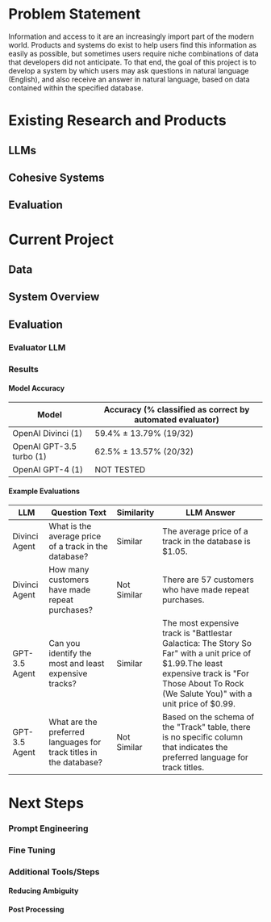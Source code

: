 # Problem Statement
Information and access to it are an increasingly import part of the modern world. Products and systems do exist to help users find this information as easily as possible, but sometimes users require niche combinations of data that developers did not anticipate. To that end, the goal of this project is to develop a system by which users may ask questions in natural language (English), and also receive an answer in natural language, based on data contained within the specified database.

# Existing Research and Products
<!-- TODO: include brief intro for this section -->

## LLMs
<!-- TODO: This can be info about tuned models (SQLCoder/StarCoder from Defog) and possibly brief intro about general models like GPT-->

## Cohesive Systems
<!-- TODO: Be sure to touch on what LangChain's existing sql_database agent does -->
<!-- TODO: Research other similar systems -->

## Evaluation
<!-- TODO: [defog-ai/sql-eval](https://github.com/defog-ai/sql-eval) -->
<!-- TODO: Look into [salesforce/WikiSQL](https://github.com/salesforce/WikiSQL) -->

# Current Project
<!-- TODO: Include brief intro for this section -->

## Data
<!-- TODO: Quick writeup on the Chinook database (where to find it, what it contains, etc.) -->

## System Overview
<!-- TODO: Write about Divinci, GPT-3.5, and GPT-4 (once I get to it) -->
<!-- TODO: Add info about langchain sql agent -->
<!-- TODO: For Langchain, try to discuss what the sql agent already does -->

## Evaluation
<!-- TODO: Add intro about concept behind this -->

### Evaluator LLM
<!-- TODO: Talk about differences in performance -->
<!-- TODO: Possibly include a table here -->
<!-- TODO: Note that accuracy is relatively low, but enough for comparison -->
<!-- TODO: Could improve accuracy with a bit of prompt engineering on the evaluator -->

### Results

#### Model Accuracy
<!-- Accuracy is based on 32 question dataset -->
| Model                     | Accuracy (% classified as correct by automated evaluator) | 
| ------------------------- | ------------- |
| OpenAI Divinci (1)        | 59.4% ± 13.79% (19/32) |
| OpenAI GPT-3.5 turbo (1)  | 62.5% ± 13.57% (20/32) |
| OpenAI GPT-4 (1)          | NOT TESTED              |
#### Example Evaluations
| LLM            | Question Text                                         | Similarity                                                              | LLM Answer |
| -------------- | ----------------------------------------------------- | ----------------------------------------------------------------------- | ------------ |
| Divinci Agent | What is the average price of a track in the database? | Similar | The average price of a track in the database is $1.05. |
| Divinci Agent | How many customers have made repeat purchases? | Not Similar | There are 57 customers who have made repeat purchases. |
| GPT-3.5 Agent | Can you identify the most and least expensive tracks? | Similar | The most expensive track is "Battlestar Galactica: The Story So Far" with a unit price of $1.99.The least expensive track is "For Those About To Rock (We Salute You)" with a unit price of $0.99. |
| GPT-3.5 Agent | What are the preferred languages for track titles in the database? | Not Similar | Based on the schema of the "Track" table, there is no specific column that indicates the preferred language for track titles. |

# Next Steps
<!-- TODO: Add intro about how these are general ideas (not in order) -->

### Prompt Engineering
<!-- TODO: Prompt engineering is the first major next step to take for improvement -->

### Fine Tuning
<!-- TODO: Add section about why fine tuning is important -->
<!-- TODO: cost considerations (probaly only a few dollars for GPT 3.5) -->
<!-- TODO: Fine tuning generally helps the language model produce a more correct answer the first time -->

### Additional Tools/Steps
<!-- TODO: Talk about additional steps that could be added to the agent to make it better -->

#### Reducing Ambiguity
<!-- TODO: Ambiguity identification steps -->
<!-- TODO: Use a language model to first identify ambiguous questions (possibly in relation to DB schema) -->
<!-- TODO: If identified as ambiguous, use a model to rewrite the question to be less ambiguous/take a side -->
<!-- TODO: Give the user a warning if their question is ambiguous alongside the rewritten question to show the user how the model is interpreting their question. -->

#### Post Processing
<!-- TODO: After the answer is generated, is there a way we can try to check if it answers the question? Is something like that even needed, or are the models alone good enough at answering the question, even if data is wrong -->